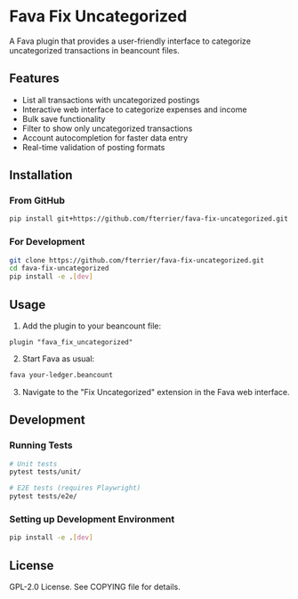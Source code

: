 # Fava Fix Uncategorized

A Fava plugin that provides a user-friendly interface to categorize uncategorized transactions in beancount files.

## Features

- List all transactions with uncategorized postings
- Interactive web interface to categorize expenses and income
- Bulk save functionality
- Filter to show only uncategorized transactions
- Account autocompletion for faster data entry
- Real-time validation of posting formats

## Installation

### From GitHub

```bash
pip install git+https://github.com/fterrier/fava-fix-uncategorized.git
```

### For Development

```bash
git clone https://github.com/fterrier/fava-fix-uncategorized.git
cd fava-fix-uncategorized
pip install -e .[dev]
```

## Usage

1. Add the plugin to your beancount file:

```beancount
plugin "fava_fix_uncategorized"
```

2. Start Fava as usual:

```bash
fava your-ledger.beancount
```

3. Navigate to the "Fix Uncategorized" extension in the Fava web interface.

## Development

### Running Tests

```bash
# Unit tests
pytest tests/unit/

# E2E tests (requires Playwright)
pytest tests/e2e/
```

### Setting up Development Environment

```bash
pip install -e .[dev]
```

## License

GPL-2.0 License. See COPYING file for details.